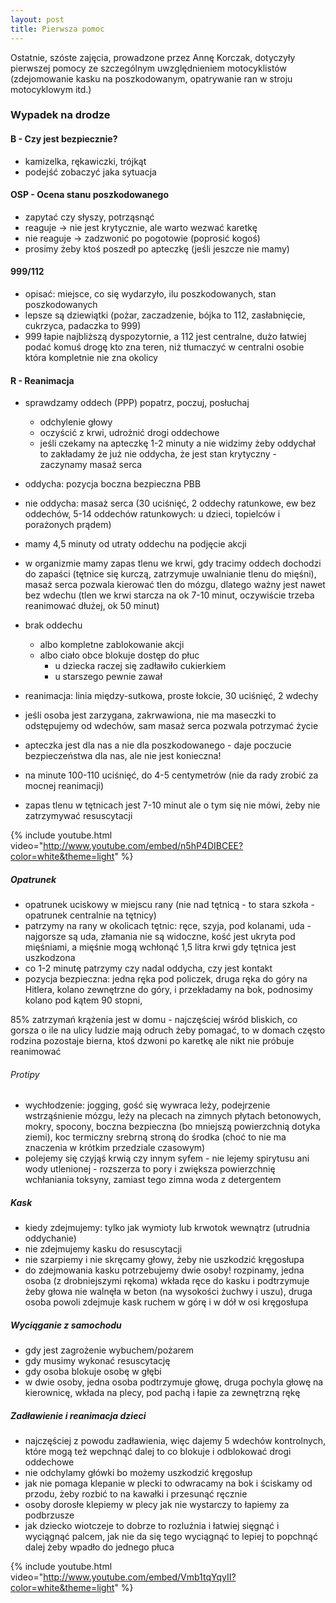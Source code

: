 ```yaml
---
layout: post
title: Pierwsza pomoc
---
```


Ostatnie, szóste zajęcia, prowadzone przez Annę Korczak, dotyczyły pierwszej pomocy ze szczególnym uwzględnieniem motocyklistów (zdejomowanie kasku na poszkodowanym, opatrywanie ran w stroju motocyklowym itd.)


### Wypadek na drodze

#### B - Czy jest bezpiecznie?
- kamizelka, rękawiczki, trójkąt
- podejść zobaczyć jaka sytuacja

#### OSP - Ocena stanu poszkodowanego
- zapytać czy słyszy, potrząsnąć
- reaguje ->  nie jest krytycznie, ale warto wezwać karetkę
- nie reaguje ->  zadzwonić po pogotowie (poprosić kogoś)
- prosimy żeby ktoś poszedł po apteczkę (jeśli jeszcze nie mamy)

#### 999/112
- opisać: miejsce, co się wydarzyło, ilu poszkodowanych, stan poszkodowanych
- lepsze są dziewiątki (pożar, zaczadzenie, bójka to 112, zasłabnięcie, cukrzyca, padaczka to 999)
- 999 łapie najbliższą dyspozytornie, a 112 jest centralne, dużo łatwiej podać komuś drogę kto zna teren, niż tłumaczyć w centralni osobie która kompletnie nie zna okolicy

#### R - Reanimacja
- sprawdzamy oddech (PPP) popatrz, poczuj, posłuchaj
	- odchylenie głowy
	- oczyścić z krwi, udrożnić drogi oddechowe
	- jeśli czekamy na apteczkę 1-2 minuty a nie widzimy żeby oddychał to zakładamy że już nie oddycha, że jest stan krytyczny - zaczynamy masaż serca 
- oddycha: pozycja boczna bezpieczna PBB
- nie oddycha: masaż serca (30 uciśnięć, 2 oddechy ratunkowe, ew bez oddechów, 5-14 oddechów ratunkowych: u dzieci, topielców i porażonych prądem)
- mamy 4,5 minuty od utraty oddechu na podjęcie akcji
- w organizmie mamy zapas tlenu we krwi, gdy tracimy oddech dochodzi do zapaści (tętnice się kurczą, zatrzymuje uwalnianie tlenu do mięśni), masaż serca pozwala kierować tlen do mózgu, dlatego ważny jest nawet bez wdechu (tlen we krwi starcza na ok 7-10 minut, oczywiście trzeba reanimować dłużej, ok 50 minut)

- brak oddechu
	- albo kompletne zablokowanie akcji
	- albo ciało obce blokuje dostęp do płuc
		- u dziecka raczej się zadławiło cukierkiem
		- u starszego pewnie zawał

- reanimacja: linia między-sutkowa, proste łokcie, 30 uciśnięć, 2 wdechy
- jeśli osoba jest zarzygana, zakrwawiona, nie ma maseczki to odstępujemy od wdechów, sam masaż serca pozwala potrzymać życie
- apteczka jest dla nas a nie dla poszkodowanego - daje poczucie bezpieczeństwa dla nas, ale nie jest konieczna!
- na minute 100-110 uciśnięć, do 4-5 centymetrów (nie da rady zrobić za mocnej reanimacji)
- zapas tlenu w tętnicach jest 7-10 minut ale o tym się nie mówi, żeby nie zatrzymywać resuscytacji

{% include youtube.html video="http://www.youtube.com/embed/n5hP4DIBCEE?color=white&theme=light" %}

##### Opatrunek
- opatrunek uciskowy w miejscu rany (nie nad tętnicą - to stara szkoła - opatrunek centralnie na tętnicy)
- patrzymy na rany w okolicach tętnic: ręce, szyja, pod kolanami, uda - najgorsze są uda, złamania nie są widoczne, kość jest ukryta pod mięśniami, a mięśnie mogą wchłonąć 1,5 litra krwi gdy tętnica jest uszkodzona
- co 1-2 minutę patrzymy czy nadal oddycha, czy jest kontakt
- pozycja bezpieczna: jedna ręka pod policzek, druga ręka do góry na Hitlera, kolano zewnętrzne do góry, i przekładamy na bok, podnosimy kolano pod kątem 90 stopni, 


85% zatrzymań krążenia jest w domu - najczęściej wśród bliskich, co gorsza o ile na ulicy ludzie mają odruch żeby pomagać, to w domach często rodzina pozostaje bierna, ktoś dzwoni po karetkę ale nikt nie próbuje reanimować

###### Protipy
- wychłodzenie: jogging, gość się wywraca leży, podejrzenie wstrząśnienie mózgu, leży na plecach na zimnych płytach betonowych, mokry, spocony, boczna bezpieczna (bo mniejszą powierzchnią dotyka ziemi), koc termiczny srebrną stroną do środka (choć to nie ma znaczenia w krótkim przedziale czasowym)
- polejemy się czyjąś krwią czy innym syfem - nie lejemy spirytusu ani wody utlenionej - rozszerza to pory i zwiększa powierzchnię wchłaniania toksyny, zamiast tego zimna woda z detergentem

##### Kask
- kiedy zdejmujemy: tylko jak wymioty lub krwotok wewnątrz (utrudnia oddychanie)
- nie zdejmujemy kasku do resuscytacji
- nie szarpiemy i nie skręcamy głowy, żeby nie uszkodzić kręgosłupa
- do zdejmowania kasku potrzebujemy dwie osoby! rozpinamy, jedna osoba (z drobniejszymi rękoma) wkłada ręce do kasku i podtrzymuje żeby głowa nie walnęła w beton (na wysokości żuchwy i uszu), druga osoba powoli zdejmuje kask ruchem w górę i w dół w osi kręgosłupa

##### Wyciąganie z samochodu
- gdy jest zagrożenie wybuchem/pożarem
- gdy musimy wykonać resuscytację
- gdy osoba blokuje osobę w głębi
- w dwie osoby, jedna osoba podtrzymuje głowę, druga pochyla głowę na kierownicę, wkłada na plecy, pod pachą i łapie za zewnętrzną rękę

##### Zadławienie i reanimacja dzieci
- najczęściej z powodu zadławienia, więc dajemy 5 wdechów kontrolnych, które mogą też wepchnąć dalej to co blokuje i odblokować drogi oddechowe
- nie odchylamy główki bo możemy uszkodzić kręgosłup
- jak nie pomaga klepanie w plecki to odwracamy na bok i ściskamy od przodu, żeby rozbić to na kawałki i przesunąć ręcznie
- osoby dorosłe klepiemy w plecy jak nie wystarczy to łapiemy za podbrzusze
- jak dziecko wiotczeje to dobrze to rozluźnia i łatwiej sięgnąć i wyciągnąć palcem, jak nie da się tego wyciągnąć to lepiej to popchnąć dalej żeby wpadło do jednego płuca

{% include youtube.html video="http://www.youtube.com/embed/Vmb1tqYqyII?color=white&theme=light" %}


